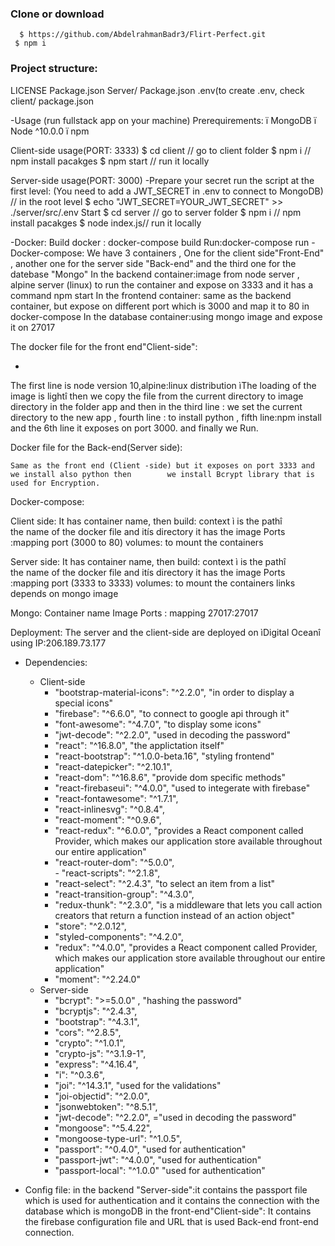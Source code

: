 ### Clone or download
```
  $ https://github.com/AbdelrahmanBadr3/Flirt-Perfect.git
 $ npm i
```
### Project structure:
LICENSE
Package.json
Server/
Package.json
.env(to create .env, check client/
package.json

-Usage (run fullstack app on your machine)
Prerequirements:
	ï	MongoDB
	ï	Node ^10.0.0
	ï	npm
 

Client-side usage(PORT: 3333)
$ cd client   // go to client folder
$ npm i       // npm install pacakges
$ npm start // run it locally

Server-side usage(PORT: 3000)
-Prepare your secret
run the script at the first level:
(You need to add a JWT_SECRET in .env to connect to MongoDB)
// in the root level
$ echo "JWT_SECRET=YOUR_JWT_SECRET" >> ./server/src/.env
Start
$ cd server   // go to server folder
$ npm i       // npm install pacakges
$ node index.js// run it locally

-Docker:
Build docker : docker-compose build
Run:docker-compose run
-Docker-compose:
We have 3 containers , One for the client side"Front-End" , another one for the server side "Back-end" and the third one for the datebase "Mongo"
In the backend container:image from node server , alpine server (linux) to run the container and expose on 3333 and it has a command npm start
In the frontend container: same as the backend container, but expose on different port which is 3000 and map it to 80 in docker-compose
In the database container:using mongo image and expose it on 27017



The docker file for the front end"Client-side":




-











The first line is node version 10,alpine:linux distribution ìThe loading of the image is lightî
then we copy the file from the current directory to image directory in the folder app and then in the third line : we set the current directory to the new app , fourth line : to install python , fifth line:npm install 
and the 6th line it exposes on port 3000. and finally we Run.

Docker file for the Back-end(Server side):













  

	Same as the front end (Client -side) but it exposes on port 3333 and we install also python then 		we install Bcrypt library that is used for Encryption.







Docker-compose:

		












Client side:
It has container name, 
then build:
context ì is the pathî  
the name of the docker file and itís directory
it has the image
Ports :mapping port (3000 to 80)
volumes: to mount the containers

Server side:
It has container name, 
then build:
context ì is the pathî  
the name of the docker file and itís directory
it has the image
Ports :mapping port (3333 to 3333)
volumes: to mount the containers
links depends on mongo image 

Mongo:
Container name
Image
Ports : mapping 27017:27017


Deployment:
The server and the client-side are deployed on ìDigital Oceanî using IP:206.189.73.177

- Dependencies:
	- Client-side 
		- "bootstrap-material-icons": "^2.2.0", "in order to display a special icons"
		- "firebase": "^6.6.0", "to connect to google api through it"
		- "font-awesome": "^4.7.0", "to display some icons" 
		- "jwt-decode": "^2.2.0", "used in decoding the password"
		- "react": "^16.8.0", "the applictation itself"
		- "react-bootstrap": "^1.0.0-beta.16", "styling frontend"
		- "react-datepicker": "^2.10.1", 
		- "react-dom": "^16.8.6", "provide dom specific methods"
		- "react-firebaseui": "^4.0.0", "used to integerate with firebase"
		- "react-fontawesome": "^1.7.1",        
		- "react-inlinesvg": "^0.8.4",
		- "react-moment": "^0.9.6",
		- "react-redux": "^6.0.0", "provides a React component called Provider, which makes our application store available throughout our entire application"
		- "react-router-dom": "^5.0.0",         
		 			- "react-scripts": "^2.1.8",
		- "react-select": "^2.4.3", "to select an item from a list"
		- "react-transition-group": "^4.3.0",
		- "redux-thunk": "^2.3.0", "is a middleware that lets you call action creators that return a function instead of an action object"
		- "store": "^2.0.12",
		- "styled-components": "^4.2.0",
		- "redux": "^4.0.0", "provides a React component called Provider, which makes our application store available throughout our entire application"
		- "moment": "^2.24.0"
	- Server-side 
		- "bcrypt": ">=5.0.0" , "hashing the password"
		- "bcryptjs": "^2.4.3", 
		- "bootstrap": "^4.3.1",
		- "cors": "^2.8.5",
		- "crypto": "^1.0.1",
		- "crypto-js": "^3.1.9-1",
		- "express": "^4.16.4",
		- "i": "^0.3.6",
		- "joi": "^14.3.1", "used for the validations"
		- "joi-objectid": "^2.0.0",
		- "jsonwebtoken": "^8.5.1",
		- "jwt-decode": "^2.2.0",  ="used in decoding the password"
		- "mongoose": "^5.4.22",
		- "mongoose-type-url": "^1.0.5",
		- "passport": "^0.4.0", "used for authentication"
		- "passport-jwt": "^4.0.0", "used for authentication"
		- "passport-local": "^1.0.0" "used for authentication"


- Config file:
in the backend "Server-side":it contains the passport file which is used for authentication and it contains the connection with the database which is mongoDB
in the front-end"Client-side": It contains the firebase configuration file and URL that is used Back-end front-end connection.



